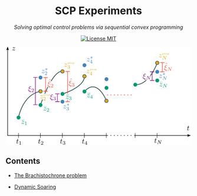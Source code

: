 <h1 align="center">SCP Experiments</h1>

<p align="center">
<i>Solving optimal control problems via sequential convex programming</i>
</p>

<p align="center">
  <a href="https://opensource.org/licenses/MIT"><img src="https://img.shields.io/badge/License-MIT-green.svg" alt="License MIT" /></a>
</p>

<p align="center">
  <img src="media/stitching_constraint.png" alt="stitching-constraint" width="500px"/>
</p>

## Contents

 - [The Brachistochrone problem](https://nbviewer.org/github/abhikamath/scp-experiments/blob/6b1f01121617512d1960f28b125aa8601cd650d9/brachistochrone/ptr_scp.ipynb)

 - [Dynamic Soaring](/dynamic_soaring/)
